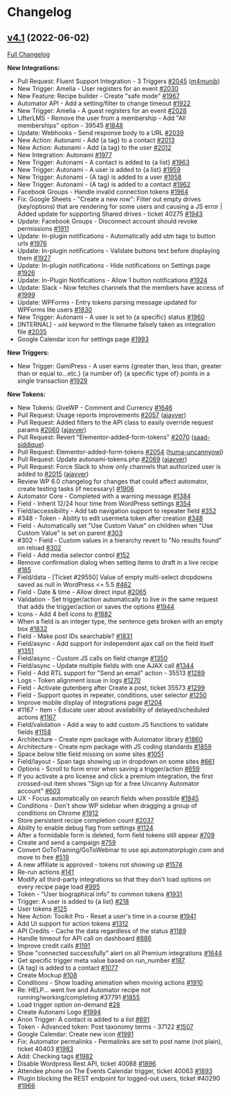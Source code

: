 # Changelog

## [v4.1](https://github.com/UncannyOwl/Automator/tree/v4.1) (2022-06-02)

[Full Changelog](https://github.com/UncannyOwl/Automator/compare/v4.0.1...v4.1)

**New Integrations:**
* Pull Request: Fluent Support Integration - 3 Triggers [\#2045](https://github.com/UncannyOwl/Automator/pull/2045) ([m4munib](https://github.com/m4munib))
* New Trigger: Amelia - User registers for an event [\#2030](https://github.com/UncannyOwl/Automator/issues/2030)
* New Feature: Recipe builder - Create "safe mode" [\#1967](https://github.com/UncannyOwl/Automator/issues/1967)
* Automator API - Add a setting/filter to change timeout [\#1922](https://github.com/UncannyOwl/Automator/issues/1922)
* New Trigger: Amelia - A guest registers for an event [\#2028](https://github.com/UncannyOwl/Automator/issues/2028)
* LifterLMS - Remove the user from a membership - Add "All memberships" option - 39545 [\#1848](https://github.com/UncannyOwl/Automator/issues/1848)
* Update: Webhooks - Send response body to a URL [\#2039](https://github.com/UncannyOwl/Automator/issues/2039)
* New Action: Autonami - Add {a tag} to a contact [\#2013](https://github.com/UncannyOwl/Automator/issues/2013)
* New Action: Autonami - Add {a tag} to the user [\#2012](https://github.com/UncannyOwl/Automator/issues/2012)
* New Integration: Autonami [\#1977](https://github.com/UncannyOwl/Automator/issues/1977)
* New Trigger: Autonami - A contact is added to {a list} [\#1963](https://github.com/UncannyOwl/Automator/issues/1963)
* New Trigger: Autonami - A user is added to {a list} [\#1959](https://github.com/UncannyOwl/Automator/issues/1959)
* New Trigger: Autonami - {A tag} is added to a user [\#1958](https://github.com/UncannyOwl/Automator/issues/1958)
* New Trigger: Autonami - {A tag} is added to a contact [\#1962](https://github.com/UncannyOwl/Automator/issues/1962)
* Facebook Groups - Handle invalid connection tokens [\#1964](https://github.com/UncannyOwl/Automator/issues/1964)
* Fix: Google Sheets - "Create a new row": Filter out empty drives (key/options) that are rendering for some users and causing a JS error | Added update for supporting Shared drives - ticket 40275 [\#1943](https://github.com/UncannyOwl/Automator/issues/1943)
* Update: Facebook Groups - Disconnect account should revoke permissions [\#1911](https://github.com/UncannyOwl/Automator/issues/1911)
* Update: In-plugin notifications - Automatically add utm tags to button urls [\#1976](https://github.com/UncannyOwl/Automator/issues/1976)
* Update: In-plugin notifications - Validate buttons text before displaying them [\#1927](https://github.com/UncannyOwl/Automator/issues/1927)
* Update: In-plugin notifications - Hide notifications on Settings page [\#1926](https://github.com/UncannyOwl/Automator/issues/1926)
* Update: In-Plugin Notifications - Allow 1 button notifications [\#1924](https://github.com/UncannyOwl/Automator/issues/1924)
* Update: Slack - Now fetches channels that the members have access of [\#1999](https://github.com/UncannyOwl/Automator/issues/1999)
* Update: WPForms - Entry tokens parsing message updated for WPForms lite users [\#1830](https://github.com/UncannyOwl/Automator/issues/1830)
* New Trigger: Autonami - A user is set to {a specific} status [\#1960](https://github.com/UncannyOwl/Automator/issues/1960)
* [INTERNAL] - `add` keyword in the filename falsely taken as integration file  [\#2035](https://github.com/UncannyOwl/Automator/issues/2035)
* Google Calendar icon for settings page [\#1993](https://github.com/UncannyOwl/Automator/issues/1993)

**New Triggers:**
* New Trigger: GamiPress - A user earns {greater than, less than, greater than or equal to...etc.} {a number of} {a specific type of} points in a single transaction [\#1929](https://github.com/UncannyOwl/Automator/issues/1929)

**New Tokens:**
* New Tokens: GiveWP - Comment and Currency [\#1646](https://github.com/UncannyOwl/Automator/issues/1646)
* Pull Request: Usage reports improvements [\#2057](https://github.com/UncannyOwl/Automator/pull/2057) ([ajayver](https://github.com/ajayver))
* Pull Request: Added filters to the API class to easily override request params [\#2060](https://github.com/UncannyOwl/Automator/pull/2060) ([ajayver](https://github.com/ajayver))
* Pull Request: Revert "Elementor-added-form-tokens" [\#2070](https://github.com/UncannyOwl/Automator/pull/2070) ([saad-siddique](https://github.com/saad-siddique))
* Pull Request: Elementor-added-form-tokens [\#2054](https://github.com/UncannyOwl/Automator/pull/2054) ([huma-uncannyowl](https://github.com/huma-uncannyowl))
* Pull Request: Update autonami-tokens.php [\#2069](https://github.com/UncannyOwl/Automator/pull/2069) ([ajayver](https://github.com/ajayver))
* Pull Request: Force Slack to show only channels that authorized user is added to [\#2015](https://github.com/UncannyOwl/Automator/pull/2015) ([ajayver](https://github.com/ajayver))
* Review WP 6.0 changelog for changes that could affect automator, create testing tasks (if necessary) [\#1906](https://github.com/UncannyOwl/Automator/issues/1906)
* Automator Core - Completed with a warning message [\#1384](https://github.com/UncannyOwl/Automator/issues/1384)
* Field - Inherit 12/24 hour time from WordPress settings [\#354](https://github.com/UncannyOwl/Automator/issues/354)
* Field/accessibility - Add tab navigation support to repeater field [\#352](https://github.com/UncannyOwl/Automator/issues/352)
* #348 - Token - Ability to edit usermeta token after creation [\#348](https://github.com/UncannyOwl/Automator/issues/348)
* Field - Automatically set "Use Custom Value" on children when "Use Custom Value" is set on parent [\#303](https://github.com/UncannyOwl/Automator/issues/303)
* #302 - Field - Custom values in a hierarchy revert to "No results found" on reload [\#302](https://github.com/UncannyOwl/Automator/issues/302)
* Field - Add media selector control [\#152](https://github.com/UncannyOwl/Automator/issues/152)
* Remove confirmation dialog when setting items to draft in a live recipe [\#185](https://github.com/UncannyOwl/Automator/issues/185)
* Field/data - [Ticket #29550] Value of empty multi-select dropdowns saved as null in WordPress <= 5.5 [\#462](https://github.com/UncannyOwl/Automator/issues/462)
* Field - Date & time - Allow direct input [\#2065](https://github.com/UncannyOwl/Automator/issues/2065)
* Validation - Set trigger/action automatically to live in the same request that adds the trigger/action or saves the options [\#1944](https://github.com/UncannyOwl/Automator/issues/1944)
* Icons - Add 4 bell icons to <uo-icon> [\#1882](https://github.com/UncannyOwl/Automator/issues/1882)
* When a field is an integer type, the sentence gets broken with an empty box [\#1832](https://github.com/UncannyOwl/Automator/issues/1832)
* Field - Make post IDs searchable? [\#1831](https://github.com/UncannyOwl/Automator/issues/1831)
* Field/async - Add support for independent ajax call on the field itself [\#1351](https://github.com/UncannyOwl/Automator/issues/1351)
* Field/async - Custom JS calls on field change [\#1350](https://github.com/UncannyOwl/Automator/issues/1350)
* Field/async - Update multiple fields with one AJAX call [\#1344](https://github.com/UncannyOwl/Automator/issues/1344)
* Field - Add RTL support for "Send an email" action - 35513 [\#1289](https://github.com/UncannyOwl/Automator/issues/1289)
* Logs - Token alignment issue in logs [\#1270](https://github.com/UncannyOwl/Automator/issues/1270)
* Field - Activate gutenberg after Create a post, ticket 35573 [\#1299](https://github.com/UncannyOwl/Automator/issues/1299)
* Field - Support quotes in repeater, conditions, user selector [\#1250](https://github.com/UncannyOwl/Automator/issues/1250)
* Improve mobile display of integrations page [\#1204](https://github.com/UncannyOwl/Automator/issues/1204)
* #1167 - Item -  Educate user about availability of delayed/scheduled actions [\#1167](https://github.com/UncannyOwl/Automator/issues/1167)
* Field/validation - Add a way to add custom JS functions to validate fields [\#1158](https://github.com/UncannyOwl/Automator/issues/1158)
* Architecture - Create npm package with Automator library [\#1860](https://github.com/UncannyOwl/Automator/issues/1860)
* Architecture - Create npm package with JS coding standards [\#1859](https://github.com/UncannyOwl/Automator/issues/1859)
* Space below title field missing on some sites [\#1051](https://github.com/UncannyOwl/Automator/issues/1051)
* Field/layout - Span tags showing up in dropdown on some sites [\#661](https://github.com/UncannyOwl/Automator/issues/661)
* Options - Scroll to form error when saving a trigger/action [\#659](https://github.com/UncannyOwl/Automator/issues/659)
* If you activate a pro license and click a premium integration, the first crossed-out item shows "Sign up for a free Uncanny Automator account" [\#603](https://github.com/UncannyOwl/Automator/issues/603)
* UX - Focus automatically on search fields when possible [\#1945](https://github.com/UncannyOwl/Automator/issues/1945)
* Conditions - Don't show WP sidebar when dragging a group of conditions on Chrome [\#1912](https://github.com/UncannyOwl/Automator/issues/1912)
* Store persistent recipe completion count [\#2037](https://github.com/UncannyOwl/Automator/issues/2037)
* Ability to enable debug flag from settings [\#1124](https://github.com/UncannyOwl/Automator/issues/1124)
* After a formidable form is deleted, form field tokens still appear [\#709](https://github.com/UncannyOwl/Automator/issues/709)
* Create and send a campaign [\#759](https://github.com/UncannyOwl/Automator/issues/759)
* Convert GoToTraining/GoToWebinar to use api.automatorplugin.com and move to free [\#519](https://github.com/UncannyOwl/Automator/issues/519)
* A new affiliate is approved - tokens not showing up [\#1574](https://github.com/UncannyOwl/Automator/issues/1574)
* Re-run actions [\#141](https://github.com/UncannyOwl/Automator/issues/141)
* Modify all third-party integrations so that they don't load options on every recipe page load [\#995](https://github.com/UncannyOwl/Automator/issues/995)
* Token - "User biographical info" to common tokens [\#1931](https://github.com/UncannyOwl/Automator/issues/1931)
* Trigger: A user is added to {a list} [\#218](https://github.com/UncannyOwl/Automator/issues/218)
* User tokens [\#125](https://github.com/UncannyOwl/Automator/issues/125)
* New Action: Toolkit Pro - Reset a user's time in a course [\#1941](https://github.com/UncannyOwl/Automator/issues/1941)
* Add UI support for action tokens [\#1312](https://github.com/UncannyOwl/Automator/issues/1312)
* API Credits - Cache the data regardless of the status [\#1189](https://github.com/UncannyOwl/Automator/issues/1189)
* Handle timeout for API call on dashboard [\#886](https://github.com/UncannyOwl/Automator/issues/886)
* Improve credit calls [\#1191](https://github.com/UncannyOwl/Automator/issues/1191)
* Show "connected successfully" alert on all Premium integrations [\#1644](https://github.com/UncannyOwl/Automator/issues/1644)
* Get specific trigger meta value based on run_number [\#187](https://github.com/UncannyOwl/Automator/issues/187)
* {A tag} is added to a contact [\#1077](https://github.com/UncannyOwl/Automator/issues/1077)
* Create Mockup [\#108](https://github.com/UncannyOwl/Automator/issues/108)
* Conditions - Show loading animation when moving actions [\#1910](https://github.com/UncannyOwl/Automator/issues/1910)
* Re: HELP... went live and Automator recipe not running/working/completing #37791 [\#1855](https://github.com/UncannyOwl/Automator/issues/1855)
* Load trigger option on-demand [\#28](https://github.com/UncannyOwl/Automator/issues/28)
* Create Autonami Logo [\#1994](https://github.com/UncannyOwl/Automator/issues/1994)
* Anon Trigger: A contact is added to a list [\#691](https://github.com/UncannyOwl/Automator/issues/691)
* Token - Advanced token: Post taxonomy terms - 37122 [\#1507](https://github.com/UncannyOwl/Automator/issues/1507)
* Google Calendar: Create new icon [\#1991](https://github.com/UncannyOwl/Automator/issues/1991)
* Fix: Automator permalinks - Permalinks are set to post name (not plain), ticket 40403 [\#1983](https://github.com/UncannyOwl/Automator/issues/1983)
* Add: Checking tags [\#1982](https://github.com/UncannyOwl/Automator/issues/1982)
* Disable Wordpress Rest API, ticket 40088 [\#1896](https://github.com/UncannyOwl/Automator/issues/1896)
* Attendee phone on The Events Calendar trigger, ticket 40063 [\#1893](https://github.com/UncannyOwl/Automator/issues/1893)
* Plugin blocking the REST endpoint for logged-out users, ticket #40290 [\#1966](https://github.com/UncannyOwl/Automator/issues/1966)
